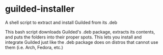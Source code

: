 # guilded-installer
A shell script to extract and install Guilded from its .deb

This bash script downloads Guilded's .deb package, extracts its contents, and puts the folders into their proper spots. This lets you install and integrate Guilded just like the .deb package does on distros that cannot use them (i.e. Arch, Fedora, etc.)

